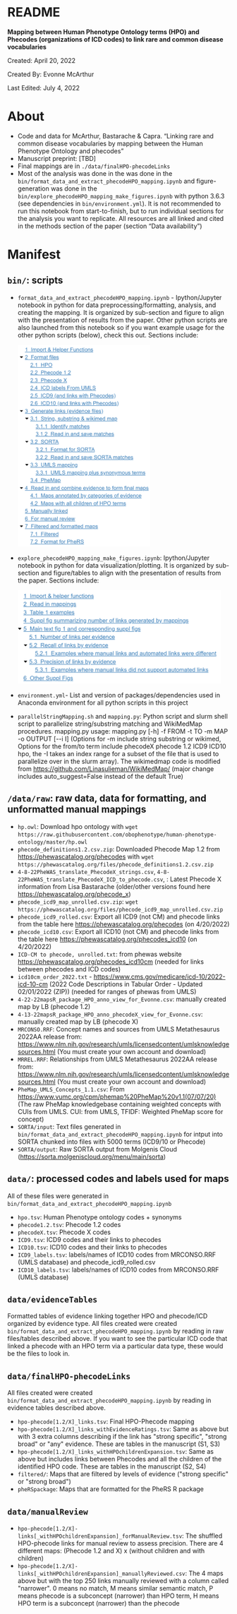 # README

**Mapping between Human Phenotype Ontology terms (HPO) and Phecodes (organizations of ICD codes) to link rare and common disease vocabularies**

Created: April 20, 2022

Created By: Evonne McArthur

Last Edited: July 4, 2022


# About

- Code and data for McArthur, Bastarache & Capra. “Linking rare and common disease vocabularies by mapping between the Human Phenotype Ontology and phecodes”
- Manuscript preprint: [TBD]
- Final mappings are in `./data/finalHPO-phecodeLinks`
- Most of the analysis was done in the was done in the `bin/format_data_and_extract_phecodeHPO_mapping.ipynb` and figure-generation was done in the `bin/explore_phecodeHPO_mapping_make_figures.ipynb` with python 3.6.3 (see dependencies in `bin/environment.yml`). It is not recommended to run this notebook from start-to-finish, but to run individual sections for the analysis you want to replicate. All resources are all linked and cited in the methods section of the paper (section “Data availability”)

# Manifest

## `bin/`: scripts
- `format_data_and_extract_phecodeHPO_mapping.ipynb` - Ipython/Jupyter notebook in python for data preprocessing/formatting, analysis, and creating the mapping. It is organized by sub-section and figure to align with the presentation of results from the paper. Other python scripts are also launched from this notebook so if you want example usage for the other python scripts (below), check this out. Sections include:
    
    <img src="https://raw.githubusercontent.com/emcarthur/phecode-HPO-map/main/github_toc_data.png" width="300" >
    
- `explore_phecodeHPO_mapping_make_figures.ipynb`:  Ipython/Jupyter notebook in python for data visualization/plotting. It is organized by sub-section and figure/tables to align with the presentation of results from the paper. Sections include:

    <img src="https://github.com/emcarthur/phecode-HPO-map/blob/main/github_toc_figs.png?raw=true" width="460" >

- `environment.yml`- List and version of packages/dependencies used in Anaconda environment for all python scripts in this project
- `parallelStringMapping.sh` and `mapping.py`: Python script and slurm shell script to parallelize string/substring matching and WikiMedMap procedures. mapping.py usage: mapping.py [-h] -f FROM -t TO -m MAP -o OUTPUT [--i I] (Options for -m include string substring or wikimed, Options for the from/to term include phecodeX phecode 1.2 ICD9 ICD10 hpo, the -I takes an index range for a subset of the file that is used to parallelize over in the slurm array). The wikimedmap code is modified from https://github.com/Linasulieman/WikiMedMap/ (major change includes auto_suggest=False instead of the default True)

## `/data/raw`: raw data, data for formatting, and unformatted manual mappings
- `hp.owl`: Download hpo ontology with `wget https://raw.githubusercontent.com/obophenotype/human-phenotype-ontology/master/hp.owl`
- `phecode_definitions1.2.csv.zip`: Downloaded Phecode Map 1.2 from https://phewascatalog.org/phecodes with `wget https://phewascatalog.org/files/phecode_definitions1.2.csv.zip`
- `4-8-22PheWAS_translate_PhecodeX_strings.csv`, `4-8-22PheWAS_translate_PhecodeX_ICD_to_phecode.csv`, : Latest Phecode X information from Lisa Bastarache (older/other versions found here https://phewascatalog.org/phecode_x)
- `phecode_icd9_map_unrolled.csv.zip`: `wget https://phewascatalog.org/files/phecode_icd9_map_unrolled.csv.zip`
- `phecode_icd9_rolled.csv`: Export all ICD9 (not CM) and phecode links from the table here https://phewascatalog.org/phecodes (on 4/20/2022)
- `phecode_icd10.csv`: Export all ICD10 (not CM) and phecode links from the table here https://phewascatalog.org/phecodes_icd10 (on 4/20/2022) 
- `ICD-CM to phecode, unrolled.txt`: from phewas website https://phewascatalog.org/phecodes_icd10cm (needed for links between phecodes and ICD codes)
- `icd10cm_order_2022.txt` - https://www.cms.gov/medicare/icd-10/2022-icd-10-cm (2022 Code Descriptions in Tabular Order - Updated 02/01/2022 (ZIP)) (needed for ranges of phewas from UMLS)
- `4-22-22mapsR_package_HPO_anno_view_for_Evonne.csv`: manually created map by LB (phecode 1.2)
- `4-13-22mapsR_package_HPO_anno_phecodeX_view_for_Evonne.csv`: manually created map by LB (phecode X)
- `MRCONSO.RRF`: Concept names and sources from UMLS Metathesaurus 2022AA release from: https://www.nlm.nih.gov/research/umls/licensedcontent/umlsknowledgesources.html (You must create your own account and download)
- `MRREL.RRF`: Relationships from UMLS Metathesaurus 2022AA release from: https://www.nlm.nih.gov/research/umls/licensedcontent/umlsknowledgesources.html (You must create your own account and download)
- `PheMap_UMLS_Concepts_1.1.csv`: From https://www.vumc.org/cpm/phemap%20PheMap%20v1.1(07/07/20) (The raw PheMap knowledgebase containing weighted concepts with CUIs from UMLS. CUI: from UMLS, TFIDF: Weighted PheMap score for concept)
- `SORTA/input`: Text files generated in `bin/format_data_and_extract_phecodeHPO_mapping.ipynb` for intput into SORTA chunked into files with 5000 terms (ICD9/10 or Phecode)
- `SORTA/output`: Raw SORTA output from Molgenis Cloud (https://sorta.molgeniscloud.org/menu/main/sorta)

## `data/`: processed codes and labels used for maps
All of these files were generated in `bin/format_data_and_extract_phecodeHPO_mapping.ipynb`
- `hpo.tsv`: Human Phenotype ontology codes + synonyms
- `phecode1.2.tsv`: Phecode 1.2 codes
- `phecodeX.tsv`: Phecode X codes
- `ICD9.tsv`: ICD9 codes and their links to phecodes
- `ICD10.tsv`: ICD10 codes and their links to phecodes
- `ICD9_labels.tsv`: labels/names of ICD10 codes from MRCONSO.RRF (UMLS database) and phecode_icd9_rolled.csv
- `ICD10_labels.tsv`: labels/names of ICD10 codes from MRCONSO.RRF (UMLS database) 

## `data/evidenceTables`
Formatted tables of evidence linking together HPO and phecode/ICD organized by evidence type. All files created were created `bin/format_data_and_extract_phecodeHPO_mapping.ipynb` by reading in raw files/tables described above. If you want to see the particular ICD code that linked a phecode with an HPO term via a particular data type, these would be the files to look in.

## `data/finalHPO-phecodeLinks`
All files created were created `bin/format_data_and_extract_phecodeHPO_mapping.ipynb` by reading in evidence tables described above.
- `hpo-phecode[1.2/X]_links.tsv`: Final HPO-Phecode mapping
- `hpo-phecode[1.2/X]_links_withEvidenceRatings.tsv`: Same as above but with 3 extra columns describing if the link has "strong specific", "strong broad" or "any" evidence. These are tables in the manuscript (S1, S3)
- `hpo-phecode[1.2/X]_links_withHPOchildrenExpansion.tsv`: Same as above but includes links between Phecodes and all the children of the identified HPO code. These are tables in the manuscript (S2, S4)
- `filtered/`: Maps that are filtered by levels of evidence ("strong specific" or "strong broad")
- `pheRSpackage`: Maps that are formatted for the PheRS R package

## `data/manualReview`
- `hpo-phecode[1.2/X]-links[_withHPOchildrenExpansion]_forManualReview.tsv`: The shuffled HPO-phecode links for manual review to assess precision. There are 4 different maps: (Phecode 1.2 and X) x (without children and with children)
- `hpo-phecode[1.2/X]-links[_withHPOchildrenExpansion]_manuallyReviewed.csv`: The 4 maps above but with the top 250 links manually reviewed with a column called "narrower". 0 means no match, M means similar semantic match, P means phecode is a subconcept (narrower) than HPO term, H means HPO term is a subconcept (narrower) than the phecode





